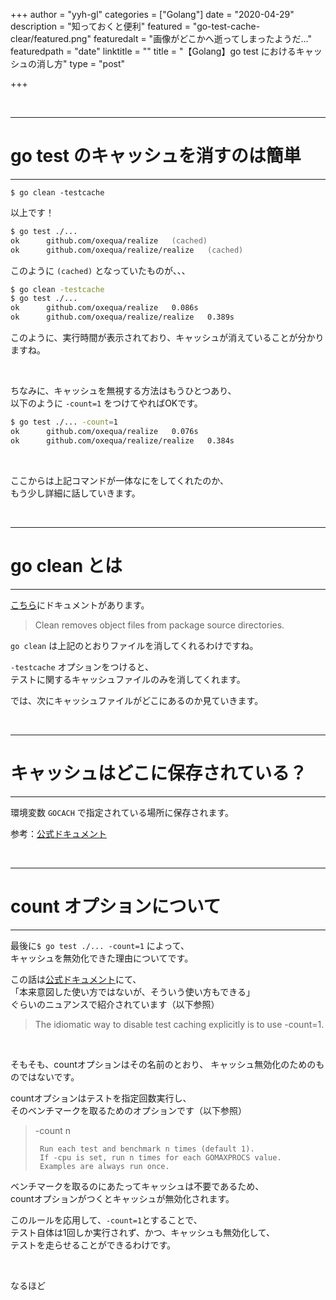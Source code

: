 +++
author = "yyh-gl"
categories = ["Golang"]
date = "2020-04-29"
description = "知っておくと便利"
featured = "go-test-cache-clear/featured.png"
featuredalt = "画像がどこかへ逝ってしまったようだ…"
featuredpath = "date"
linktitle = ""
title = "【Golang】go test におけるキャッシュの消し方"
type = "post"

+++


<br>

---
# go test のキャッシュを消すのは簡単
---

`$ go clean -testcache`

以上です！

```zsh
$ go test ./...
ok  	github.com/oxequa/realize	(cached)
ok  	github.com/oxequa/realize/realize	(cached)
```

このように `(cached)` となっていたものが、、、

```zsh
$ go clean -testcache
$ go test ./...
ok  	github.com/oxequa/realize	0.086s
ok  	github.com/oxequa/realize/realize	0.389s
```

このように、実行時間が表示されており、キャッシュが消えていることが分かりますね。

<br>

ちなみに、キャッシュを無視する方法はもうひとつあり、<br>
以下のように `-count=1` をつけてやればOKです。

```zsh
$ go test ./... -count=1
ok  	github.com/oxequa/realize	0.076s
ok  	github.com/oxequa/realize/realize	0.384s
```

<br>

ここからは上記コマンドが一体なにをしてくれたのか、<br>
もう少し詳細に話していきます。


<br>

---
# go clean とは
---

[こちら](https://golang.org/pkg/cmd/go/internal/clean/)にドキュメントがあります。

> Clean removes object files from package source directories.

`go clean` は上記のとおりファイルを消してくれるわけですね。

`-testcache` オプションをつけると、<br>
テストに関するキャッシュファイルのみを消してくれます。

では、次にキャッシュファイルがどこにあるのか見ていきます。

<br>

---
# キャッシュはどこに保存されている？
---

環境変数 `GOCACH` で指定されている場所に保存されます。

参考：[公式ドキュメント](https://golang.org/cmd/go/#hdr-Build_and_test_caching)


<br>

---
# count オプションについて
---

最後に`$ go test ./... -count=1` によって、<br>
キャッシュを無効化できた理由についてです。

この話は[公式ドキュメント](https://golang.org/pkg/cmd/go/internal/test/)にて、<br>
「本来意図した使い方ではないが、そういう使い方もできる」<br>
ぐらいのニュアンスで紹介されています（以下参照）

> The idiomatic way to disable test caching explicitly is to use -count=1.

<br>

そもそも、countオプションはその名前のとおり、
キャッシュ無効化のためのものではないです。

countオプションはテストを指定回数実行し、<br>
そのベンチマークを取るためのオプションです（以下参照）

> -count n
>
>      Run each test and benchmark n times (default 1).
>      If -cpu is set, run n times for each GOMAXPROCS value.
>      Examples are always run once.

ベンチマークを取るのにあたってキャッシュは不要であるため、<br>
countオプションがつくとキャッシュが無効化されます。

このルールを応用して、`-count=1`とすることで、<br>
テスト自体は1回しか実行されず、かつ、キャッシュも無効化して、<br>
テストを走らせることができるわけです。

<br>

なるほど
